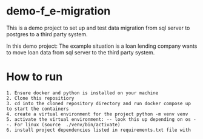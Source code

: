 # demo-f_e-migration

This is a demo project to set up and test data migration from sql server to postgres to a third party system.

In this demo project:
    The example situation is a loan lending company wants to move loan data from sql server to the third party system.


# How to run
    1. Ensure docker and python is installed on your machine
    2. Clone this repositiory
    3. cd into the cloned repository directory and run docker compose up to start the containers
    4. create a virtual environment for the project python -m venv venv
    5. activate the virtual environment: -- look this up depending on os --. For linux (source  ./venv/bin/activate)
    6. install project dependencies listed in requirements.txt file with